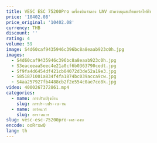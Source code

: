 ```yaml
---
title: VESC ESC 75200Pro เครื่องบินจําลอง UAV ตัวควบคุมสเก็ตบอร์ดไฟฟ้า
price: '10402.08'
price_original: '10402.08'
currency: THB
discount: ''
rating: 4
volume: 59
image: S4d60caf9435946c396bc8a8eaab923c0h.jpg
images:
  - S4d60caf9435946c396bc8a8eaab923c0h.jpg
  - S3eaceeaa5eec4e21a0cf6b0363790cedt.jpg
  - Sf9fa4d6454df421cb04072d3de52a19e3.jpg
  - S851871001a834f4fa1874bc039acca9cw.jpg
  - S4aa257927fb4488cb2f2e554c0ae7ce8k.jpg
video: 4000267372861.mp4
categories:
  - name: การปรับปรุงบ้าน
    slug: การปร-บปร-งบ-าน
  - name: ฮาร์ดแวร์
    slug: ฮาร-ดแวร
slug: vesc-esc-75200pro-เคร-องบ
encode: ooRrxwQ
lang: th
---
```

  